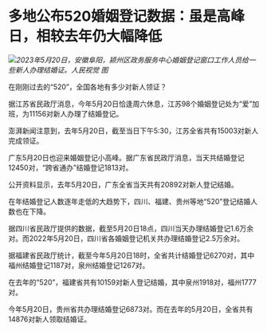 # 多地公布520婚姻登记数据：虽是高峰日，相较去年仍大幅降低

![](https://inews.gtimg.com/om_bt/Ov8n52jTyRHBrhWohfwjGJyvH0L4VRDcQ7xRcQAksmyEgAA/1000)_2023年5月20日，安徽阜阳，颍州区政务服务中心婚姻登记窗口工作人员给一些新人办理结婚证。人民视觉
图_

在刚刚过去的“520”，全国各地有多少对新人领证？

据江苏省民政厅消息，今年5月20日恰逢周六休息，江苏98个婚姻登记处为“爱”加班，为11156对新人办理了结婚登记。

澎湃新闻注意到，去年5月20日，截至当日下午5:30，江苏全省共有15003对新人完成领证。

广东5月20日也迎来婚姻登记小高峰。据广东省民政厅消息，当天共结婚登记12450对，“跨省通办”结婚登记1813对。

公开资料显示，去年5月20日，广东全省当天共有20892对新人登记结婚。

在年结婚登记人数逐年走低的大趋势下，四川、福建、贵州等地“520”登记结婚人数也在下降。

据四川省民政厅提供的数据，截至5月20日18点，四川当天办理结婚登记1.6万余对。而2022年5月20日，四川省各婚姻登记机关共办理结婚登记2.5万余对。

据福建省民政厅统计，截至今年5月20日18时，全省共计结婚登记6270对，其中福州结婚登记1187对，泉州结婚登记1267对。

在去年的“520”，福建省共有10159对新人登记结婚，其中泉州1918对，福州1777对。

今年5月20日，贵州省共办理结婚登记6873对。而在去年的5月20日，全省共有14876对新人领取结婚证。

